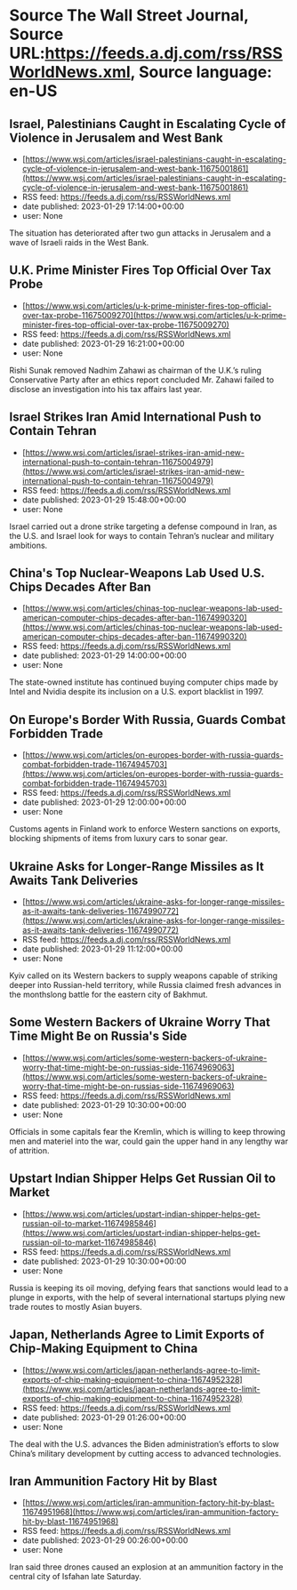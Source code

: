 # Source The Wall Street Journal, Source URL:https://feeds.a.dj.com/rss/RSSWorldNews.xml, Source language: en-US

## Israel, Palestinians Caught in Escalating Cycle of Violence in Jerusalem and West Bank
 - [https://www.wsj.com/articles/israel-palestinians-caught-in-escalating-cycle-of-violence-in-jerusalem-and-west-bank-11675001861](https://www.wsj.com/articles/israel-palestinians-caught-in-escalating-cycle-of-violence-in-jerusalem-and-west-bank-11675001861)
 - RSS feed: https://feeds.a.dj.com/rss/RSSWorldNews.xml
 - date published: 2023-01-29 17:14:00+00:00
 - user: None

The situation has deteriorated after two gun attacks in Jerusalem and a wave of Israeli raids in the West Bank.

## U.K. Prime Minister Fires Top Official Over Tax Probe
 - [https://www.wsj.com/articles/u-k-prime-minister-fires-top-official-over-tax-probe-11675009270](https://www.wsj.com/articles/u-k-prime-minister-fires-top-official-over-tax-probe-11675009270)
 - RSS feed: https://feeds.a.dj.com/rss/RSSWorldNews.xml
 - date published: 2023-01-29 16:21:00+00:00
 - user: None

Rishi Sunak removed Nadhim Zahawi as chairman of the U.K.’s ruling Conservative Party after an ethics report concluded Mr. Zahawi failed to disclose an investigation into his tax affairs last year.

## Israel Strikes Iran Amid International Push to Contain Tehran
 - [https://www.wsj.com/articles/israel-strikes-iran-amid-new-international-push-to-contain-tehran-11675004979](https://www.wsj.com/articles/israel-strikes-iran-amid-new-international-push-to-contain-tehran-11675004979)
 - RSS feed: https://feeds.a.dj.com/rss/RSSWorldNews.xml
 - date published: 2023-01-29 15:48:00+00:00
 - user: None

Israel carried out a drone strike targeting a defense compound in Iran, as the U.S. and Israel look for ways to contain Tehran’s nuclear and military ambitions.

## China's Top Nuclear-Weapons Lab Used U.S. Chips Decades After Ban
 - [https://www.wsj.com/articles/chinas-top-nuclear-weapons-lab-used-american-computer-chips-decades-after-ban-11674990320](https://www.wsj.com/articles/chinas-top-nuclear-weapons-lab-used-american-computer-chips-decades-after-ban-11674990320)
 - RSS feed: https://feeds.a.dj.com/rss/RSSWorldNews.xml
 - date published: 2023-01-29 14:00:00+00:00
 - user: None

The state-owned institute has continued buying computer chips made by Intel and Nvidia despite its inclusion on a U.S. export blacklist in 1997.

## On Europe's Border With Russia, Guards Combat Forbidden Trade
 - [https://www.wsj.com/articles/on-europes-border-with-russia-guards-combat-forbidden-trade-11674945703](https://www.wsj.com/articles/on-europes-border-with-russia-guards-combat-forbidden-trade-11674945703)
 - RSS feed: https://feeds.a.dj.com/rss/RSSWorldNews.xml
 - date published: 2023-01-29 12:00:00+00:00
 - user: None

Customs agents in Finland work to enforce Western sanctions on exports, blocking shipments of items from luxury cars to sonar gear.

## Ukraine Asks for Longer-Range Missiles as It Awaits Tank Deliveries
 - [https://www.wsj.com/articles/ukraine-asks-for-longer-range-missiles-as-it-awaits-tank-deliveries-11674990772](https://www.wsj.com/articles/ukraine-asks-for-longer-range-missiles-as-it-awaits-tank-deliveries-11674990772)
 - RSS feed: https://feeds.a.dj.com/rss/RSSWorldNews.xml
 - date published: 2023-01-29 11:12:00+00:00
 - user: None

Kyiv called on its Western backers to supply weapons capable of striking deeper into Russian-held territory, while Russia claimed fresh advances in the monthslong battle for the eastern city of Bakhmut.

## Some Western Backers of Ukraine Worry That Time Might Be on Russia's Side
 - [https://www.wsj.com/articles/some-western-backers-of-ukraine-worry-that-time-might-be-on-russias-side-11674969063](https://www.wsj.com/articles/some-western-backers-of-ukraine-worry-that-time-might-be-on-russias-side-11674969063)
 - RSS feed: https://feeds.a.dj.com/rss/RSSWorldNews.xml
 - date published: 2023-01-29 10:30:00+00:00
 - user: None

Officials in some capitals fear the Kremlin, which is willing to keep throwing men and materiel into the war, could gain the upper hand in any lengthy war of attrition.

## Upstart Indian Shipper Helps Get Russian Oil to Market
 - [https://www.wsj.com/articles/upstart-indian-shipper-helps-get-russian-oil-to-market-11674985846](https://www.wsj.com/articles/upstart-indian-shipper-helps-get-russian-oil-to-market-11674985846)
 - RSS feed: https://feeds.a.dj.com/rss/RSSWorldNews.xml
 - date published: 2023-01-29 10:30:00+00:00
 - user: None

Russia is keeping its oil moving, defying fears that sanctions would lead to a plunge in exports, with the help of several international startups plying new trade routes to mostly Asian buyers.

## Japan, Netherlands Agree to Limit Exports of Chip-Making Equipment to China
 - [https://www.wsj.com/articles/japan-netherlands-agree-to-limit-exports-of-chip-making-equipment-to-china-11674952328](https://www.wsj.com/articles/japan-netherlands-agree-to-limit-exports-of-chip-making-equipment-to-china-11674952328)
 - RSS feed: https://feeds.a.dj.com/rss/RSSWorldNews.xml
 - date published: 2023-01-29 01:26:00+00:00
 - user: None

The deal with the U.S. advances the Biden administration’s efforts to slow China’s military development by cutting access to advanced technologies.

## Iran Ammunition Factory Hit by Blast
 - [https://www.wsj.com/articles/iran-ammunition-factory-hit-by-blast-11674951968](https://www.wsj.com/articles/iran-ammunition-factory-hit-by-blast-11674951968)
 - RSS feed: https://feeds.a.dj.com/rss/RSSWorldNews.xml
 - date published: 2023-01-29 00:26:00+00:00
 - user: None

Iran said three drones caused an explosion at an ammunition factory in the central city of Isfahan late Saturday.
